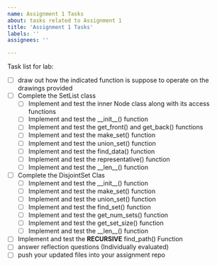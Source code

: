 ```yaml
---
name: Assignment 1 Tasks
about: tasks related to Assignment 1
title: 'Assignment 1 Tasks'
labels: ''
assignees: ''

---
```



Task list for lab:

- [ ] draw out how the indicated function is suppose to operate on the drawings provided
- [ ] Complete the SetList class
	- [ ] Implement and test the inner Node class along with its access functions
	- [ ] Implement and test the \_\_init\_\_() function
	- [ ] Implement and test the get_front() and get_back() functions
	- [ ] Implement and test the make_set() function
	- [ ] Implement and test the union_set() function
	- [ ] Implement and test the find_data() function
	- [ ] Implement and test the representative() function
	- [ ] Implement and test the \_\_len\_\_() function 
- [ ] Complete the DisjointSet Clas
	- [ ] Implement and test the \_\_init\_\_() function
	- [ ] Implement and test the make_set() function
	- [ ] Implement and test the union_set() function
	- [ ] Implement and test the find_set() function
	- [ ] Implement and test the get_num_sets() function
	- [ ] Implement and test the get_set_size() function
	- [ ] Implement and test the \_\_len\_\_() function 
- [ ] Implement and test the **RECURSIVE** find_path() Function
- [ ] answer reflection questions (Individually evaluated)
- [ ] push your updated files into your assignment repo
